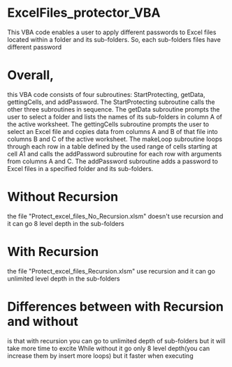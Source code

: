 # ExcelFiles_protector_VBA
This VBA code enables a user to apply different passwords to Excel files located within a folder and its sub-folders. So, each sub-folders files have different password

# Overall, 
this VBA code consists of four subroutines: StartProtecting, getData, gettingCells, and addPassword. 
The StartProtecting subroutine calls the other three subroutines in sequence. 
The getData subroutine prompts the user to select a folder and lists the names of its sub-folders in column A of the active worksheet. 
The gettingCells subroutine prompts the user to select an Excel file and copies data from columns A and B of that file into columns B and C of the active worksheet. 
The makeLoop subroutine loops through each row in a table defined by the used range of cells starting at cell A1 and calls the addPassword subroutine for each row with arguments from columns A and C. 
The addPassword subroutine adds a password to Excel files in a specified folder and its sub-folders.

# Without Recursion
the file "Protect_excel_files_No_Recursion.xlsm" doesn't use recursion and it can go 8 level depth in the sub-folders


# With Recursion
the file "Protect_excel_files_Recursion.xlsm" use recursion and it can go unlimited level depth in the sub-folders

# Differences between with Recursion and without
is that with recursion you can go to unlimited depth of sub-folders but it will take more time to excite 
While without it go only 8 level depth(you can increase them by insert more loops) but it faster when executing

